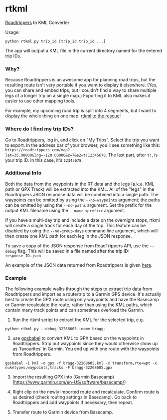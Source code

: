 # rtkml
[Roadtrippers](https://roadtrippers.com/) to KML Converter

Usage:

````
python rtkml.py trip_id [trip_id trip_id ...]
````

The app will output a KML file in the current directory named for the entered trip IDs.

### Why?

Because Roadtrippers is an awesome app for planning road trips, but the resulting route isn't very portable if you want to display it elsewhere. (Yes, you can share and embed trips, but I couldn't find a way to share multiple legs of a longer trip on a single map.) Exporting it to KML also makes it easier to use other mapping tools.

For example, my upcoming road trip is split into 4 segments, but I want to display the whole thing on one map. [rtkml to the rescue](https://thetravelingmidget.com/the-route/)!

### Where do I find my trip IDs?

Go to Roadtrippers, log in, and click on "My Trips". Select the trip you want to export. In the address bar of your browser, you'll see something like this: `https://roadtrippers.com/map?lat=35.00000&lng=-120.00000&z=7&a2=t!12345678`. The last part, after `t!`, is your trip ID. In this case, it's `12345678`.

### Additional Info

Both the data from the waypoints in the RT data and the legs (a.k.a. KML path or GPX Track) will be extracted into the KML. All of the "legs" in the Roadtrippers JSON response data will be combined into a single path. The waypoints can be omitted by using the `--no-waypoints` argument; the paths can be omitted by using the `--no-paths` argument. Set the prefix for the output KML filename using the `--name <prefix>` argument.

If you have a multi-day trip and include a date on the overnight stops, rtkml will create a single track for each day of the trip. This feature can be disabled by using the `--no-group-days` command line argument, which will then create one KML path for each leg in the JSON response.

To save a copy of the JSON response from RoadTrippers API, use the `--debug` flag. This will be saved in a file named after the trip ID: `response_ID.json`

An example of the JSON data returned from Roadtrippers is given [here](example_response.json).

### Example

The following example walks through the steps to extract trip data from Roadtrippers and import as a route/trip to a Garmin GPS device. It's actually best to create the GPX route using only waypoints and have the Basecamp or Garmin recalculate the route, rather than using the KML paths, which contain many track points and can sometimes overload the Garmin.

1. Run the rtkml script to extract the KML for the selected trip, e.g.
```
python rtkml.py --debug 32268605 -name bragg-
```

2. use [gpsbabel](https://www.gpsbabel.org/index.html) to convert KML to GPX based on the waypoints in Roadtrippers. Strip out waypoints since they would otherwise show up as 'favourites' in Garmin. You end up with one route with the waypoints from Roadtrippers.
```
gpsbabel -i kml -o gpx -f bragg-32268605.kml -x transform,rte=wpt -x nuketypes,waypoints,tracks -F bragg-32268605.gpx
```

3. Import the resulting GPX into (Garmin Basecamp)[https://www.garmin.com/en-US/software/basecamp/]

4. Right clip on the newly imported route and recalculate. Confirm route is as desired (check routing settings in Basecamp). Go back to Roadtrippers and add waypoints if necessary, then repeat.

5. Transfer route to Garmin device from Basecamp.
